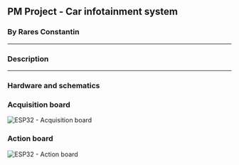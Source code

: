 ## PM Project - Car infotainment system
### By Rares Constantin

---
### Description

---
### Hardware and schematics

### Acquisition board
![ESP32 - Acquisition board](./ESP-acquisition-board/PM-Acquisition-Board.png)

### Action board
![ESP32 - Action board](./ESP-action-board/PM-Action-Board.png)